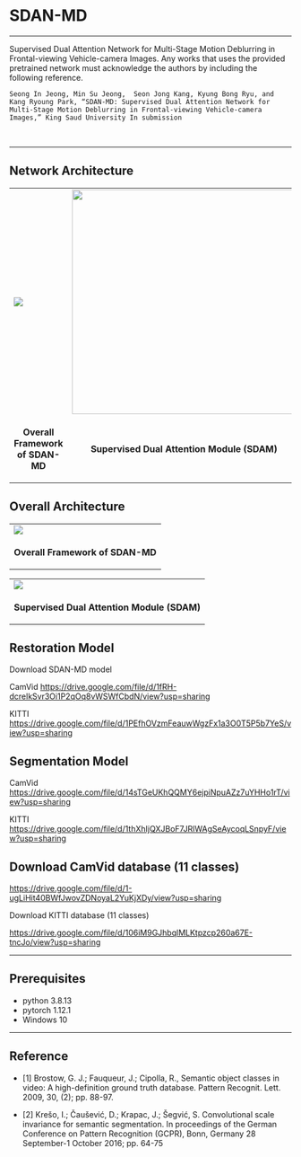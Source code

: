 
# SDAN-MD
-----------------------------------------------------------------------------------------------------------------------------
Supervised Dual Attention Network for Multi-Stage Motion Deblurring in Frontal-viewing Vehicle-camera Images. Any works that uses the provided pretrained network must acknowledge the authors by including the following reference.

    Seong In Jeong, Min Su Jeong,  Seon Jong Kang, Kyung Bong Ryu, and Kang Ryoung Park, “SDAN-MD: Supervised Dual Attention Network for Multi-Stage Motion Deblurring in Frontal-viewing Vehicle-camera Images,” King Saud University In submission 
    
<br>

-----------------------------------------------------------------------------------------------------------------------------

## Network Architecture
<table>
  <tr>
    <td> <img src = "https://user-images.githubusercontent.com/79509777/205259623-5288699e-2209-4dd2-aa40-9122d30aed0d.png"> </td>
    <td> <img src = "https://user-images.githubusercontent.com/79509777/205260054-56dd572f-ceb7-4939-9e68-29124dbb3686.png" width="400"> </td>
  </tr>
  <tr>
    <td><p align="center"><b>Overall Framework of SDAN-MD</b></p></td>
    <td><p align="center"> <b>Supervised Dual Attention Module (SDAM)</b></p></td>
  </tr>
</table>

## Overall Architecture
<table>
  <tr>
    <td> <img src = "https://user-images.githubusercontent.com/79509777/205259623-5288699e-2209-4dd2-aa40-9122d30aed0d.png"> </td>
  </tr>
  <tr>
    <td><p align="center"><b>Overall Framework of SDAN-MD</b></p></td>
  </tr>
</table>

<table>
  <tr>
    <td> <img src = "https://user-images.githubusercontent.com/79509777/205260054-56dd572f-ceb7-4939-9e68-29124dbb3686.png" > </td>
  </tr>
  <tr>
    <td><p align="center"> <b>Supervised Dual Attention Module (SDAM)</b></p></td>
  </tr>
</table>


## Restoration Model

Download SDAN-MD model

CamVid      https://drive.google.com/file/d/1fRH-dcrelkSvr3Oi1P2qOq8vWSWfCbdN/view?usp=sharing

KITTI      https://drive.google.com/file/d/1PEfhOVzmFeauwWgzFx1a3O0T5P5b7YeS/view?usp=sharing


## Segmentation Model

CamVid      https://drive.google.com/file/d/14sTGeUKhQQMY6ejpiNpuAZz7uYHHo1rT/view?usp=sharing

KITTI       https://drive.google.com/file/d/1thXhIjQXJBoF7JRlWAgSeAycoqLSnpyF/view?usp=sharing


## Download CamVid database (11 classes)

https://drive.google.com/file/d/1-ugLiHit40BWfJwovZDNoyaL2YuKjXDy/view?usp=sharing

Download KITTI database (11 classes)

https://drive.google.com/file/d/106iM9GJhbqlMLKtpzcp260a67E-tncJo/view?usp=sharing

-----------------------------------------------------------------------------------------------------------------------------

## Prerequisites

- python 3.8.13 
- pytorch 1.12.1
- Windows 10

-----------------------------------------------------------------------------------------------------------------------------

## Reference


- [1]  Brostow, G. J.; Fauqueur, J.; Cipolla, R., Semantic object classes in video: A high-definition ground truth database. Pattern Recognit. Lett. 2009, 30, (2); pp. 88-97.

- [2]  Krešo, I.; Čaušević, D.; Krapac, J.; Šegvić, S. Convolutional scale invariance for semantic segmentation. In proceedings of the German Conference on Pattern Recognition (GCPR), Bonn, Germany 28 September-1 October 2016; pp. 64-75
